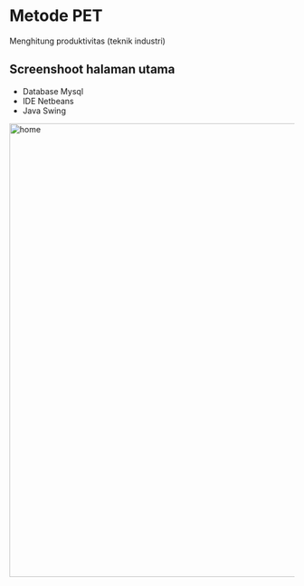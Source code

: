 # Metode PET
Menghitung produktivitas (teknik industri)

## Screenshoot halaman utama
- Database Mysql
- IDE Netbeans
- Java Swing
<img align="center" alt="home" width="800px" src="https://user-images.githubusercontent.com/72086431/202219204-e0147152-eecd-4022-8366-5866f15ad67a.PNG" style="padding-right:10px;" />
